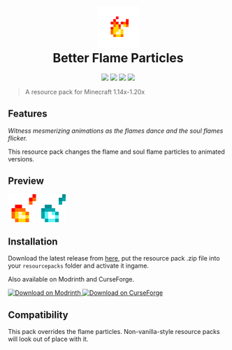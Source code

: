 <h1 align="center">
  <img src="pack.png" width="95" height="95" style="image-rendering: pixelated;"><br/>
  Better Flame Particles
</h1>
<p align="center">
  <a href="https://github.com/Tschipcraft/better_flame_particles/stargazers"><img src="https://img.shields.io/github/stars/Tschipcraft/better_flame_particles?colorA=181712&colorB=fff5c6&style=for-the-badge"></a>
  <a href="https://www.curseforge.com/minecraft/texture-packs/better-flame-particles"><img src="https://img.shields.io/curseforge/dt/782814?logo=curseforge&label=CurseForge&colorA=181712&colorB=bd5216&style=for-the-badge"></a>
  <a href="https://modrinth.com/resourcepack/better-flame-particles"><img src="https://img.shields.io/modrinth/dt/better-flame-particles?label=Modrinth&colorA=181712&colorB=44cc11&style=for-the-badge&logo=modrinth"></a>
  <a href="https://github.com/Tschipcraft/better_flame_particles/releases/latest"><img src="https://img.shields.io/github/downloads/Tschipcraft/better_flame_particles/total?logo=github&colorA=181712&colorB=fff5c6&style=for-the-badge"></a>
</p>

> A resource pack for Minecraft 1.14x-1.20x

## Features

_Witness mesmerizing animations as the flames dance and the soul flames flicker._

This resource pack changes the flame and soul flame particles to animated versions.


## Preview

<p>
  <img src="demo.gif" style="image-rendering: pixelated;" width="64" height="64">
  <img src="demo2.gif" style="image-rendering: pixelated;" width="64" height="64">
</p>


## Installation

Download the latest release from [here](https://github.com/Tschipcraft/better_flame_particles/releases/latest), put the resource pack .zip file into your `resourcepacks` folder and activate it ingame.

Also available on Modrinth and CurseForge.

<a href="https://modrinth.com/resourcepack/better-flame-particles">
<picture>
  <source height="72px" media="(prefers-color-scheme: dark)" srcset="https://raw.githubusercontent.com/Tschipcraft/badges/main/assets/modrinth-badge-dark.svg">
  <source height="72px" media="(prefers-color-scheme: light)" srcset="https://raw.githubusercontent.com/Tschipcraft/badges/main/assets/modrinth-badge-light.svg">
  <img height="72px" alt="Download on Modrinth" src="https://raw.githubusercontent.com/modrinth/art/main/Branding/Badge/badge-dark.svg">
</picture>
</a>
<a href="https://www.curseforge.com/minecraft/texture-packs/better-flame-particles">
<picture>
  <source height="72px" media="(prefers-color-scheme: dark)" srcset="https://raw.githubusercontent.com/Tschipcraft/badges/main/assets/curseforge-badge-dark.svg">
  <source height="72px" media="(prefers-color-scheme: light)" srcset="https://raw.githubusercontent.com/Tschipcraft/badges/main/assets/curseforge-badge-light.svg">
  <img height="72px" alt="Download on CurseForge" src="https://raw.githubusercontent.com/Tschipcraft/badges/main/assets/curseforge-badge-dark.svg">
</a>


## Compatibility

This pack overrides the flame particles. Non-vanilla-style resource packs will look out of place with it.
